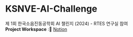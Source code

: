 # KSNVE-AI-Challenge
제 1회 한국소음진동공학회 AI 챌린지 (2024) - RTES 연구실 참여 <br>
**Project Workspace** :📒 [Notion](https://www.notion.so/skipper0527/AI-4bd41e7a934b4329960bb453665150ec?pvs=4)<br>
